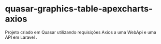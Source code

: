 # quasar-graphics-table-apexcharts-axios
Projeto criado em Quasar utilizando requisições Axios a uma WebApi e uma API em Laravel .

